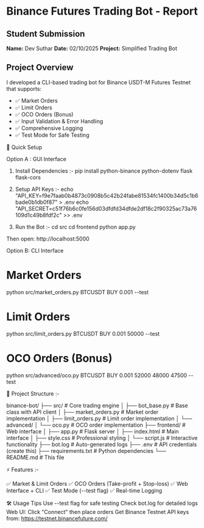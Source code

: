 # Binance Futures Trading Bot - Report

## Student Submission
**Name:** Dev Suthar
**Date:** 02/10/2025
**Project:** Simplified Trading Bot

## Project Overview
I developed a CLI-based trading bot for Binance USDT-M Futures Testnet that supports:
- ✅ Market Orders
- ✅ Limit Orders  
- ✅ OCO Orders (Bonus)
- ✅ Input Validation & Error Handling
- ✅ Comprehensive Logging
- ✅ Test Mode for Safe Testing

🚀 Quick Setup 

Option A : GUI Interface

1. Install Dependencies :-
pip install python-binance python-dotenv flask flask-cors

2. Setup API Keys :-
echo "API_KEY=f9e7faab0b4873c0908b5c42b24fabe81534fc1400b34d5c1b6bade0b1db0f87" > .env
echo "API_SECRET=c51f76b6c0fe156d03dfdfd34dfde2df18c2f90325ac73a76109d1c49b8fdf2c" >> .env

3. Run the Bot :-
cd src
cd frontend
python app.py

Then open: http://localhost:5000

Option B: CLI Interface

# Market Orders
python src/market_orders.py BTCUSDT BUY 0.001 --test

# Limit Orders
python src/limit_orders.py BTCUSDT BUY 0.001 50000 --test

# OCO Orders (Bonus)
python src/advanced/oco.py BTCUSDT BUY 0.001 52000 48000 47500 --test

📁 Project Structure :-

binance-bot/
├── src/                          # Core trading engine
│   ├── bot_base.py              # Base class with API client
│   ├── market_orders.py         # Market order implementation
│   ├── limit_orders.py          # Limit order implementation
│   └── advanced/
│       └── oco.py               # OCO order implementation
├── frontend/                    # Web interface
│   ├── app.py                  # Flask server
│   ├── index.html              # Main interface
│   ├── style.css               # Professional styling
│   └── script.js               # Interactive functionality
├── bot.log                     # Auto-generated logs
├── .env                        # API credentials (create this)
├── requirements.txt            # Python dependencies
└── README.md                   # This file

⚡ Features :-

✅ Market & Limit Orders
✅ OCO Orders (Take-profit + Stop-loss)
✅ Web Interface + CLI
✅ Test Mode (--test flag)
✅ Real-time Logging

🛠️ Usage Tips
Use --test flag for safe testing
Check bot.log for detailed logs
Web UI: Click "Connect" then place orders
Get Binance Testnet API keys from: https://testnet.binancefuture.com/